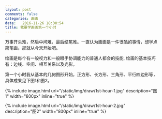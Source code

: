 ```yaml
---
layout: post
comments: false
categories: 画画
date:   2016-11-26 18:30:54
title: 我要学画画第一个小时
---
```


万事开头难，然后中间难，最后结尾难。一直认为画画是一件很酷的事情，想学点简笔画，那就从今天开始吧。

绘画是每个有一般视力和一般眼手协调能力的普通人都会的技能, 绘画的基本技巧有：边线、空间、相互关系以及光影。

第一个小时我从基本的几何图形开始，正方形、长方形、三角形、平行四边形等，具体成果见下图1和图2。

{% include image.html url="/static/img/draw/1st-hour-1.jpg" description="图1" width="800px" inline="true" %}

{% include image.html url="/static/img/draw/1st-hour-2.jpg" description="图2" width="800px" inline="true" %}
